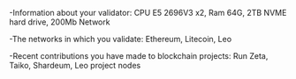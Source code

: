 -Information about your validator:
CPU E5 2696V3 x2, Ram 64G, 2TB NVME hard drive, 200Mb Network

-The networks in which you validate:
Ethereum, Litecoin, Leo

-Recent contributions you have made to blockchain projects:
Run Zeta, Taiko, Shardeum, Leo project nodes
